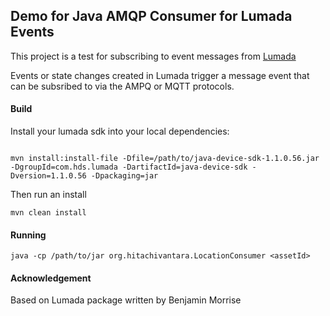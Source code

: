## Demo for Java AMQP Consumer for Lumada Events

This project is a test for subscribing to event messages from [Lumada](https://www.hitachivantara.com/en-us/products/internet-of-things/lumada.html)

Events or state changes created in Lumada trigger a message event that can be
subsribed to via the AMPQ or MQTT protocols.

#### Build
Install your lumada sdk into your local dependencies:
```

mvn install:install-file -Dfile=/path/to/java-device-sdk-1.1.0.56.jar -DgroupId=com.hds.lumada -DartifactId=java-device-sdk -Dversion=1.1.0.56 -Dpackaging=jar
```
Then run an install
```
mvn clean install
```

#### Running
```
java -cp /path/to/jar org.hitachivantara.LocationConsumer <assetId>

```

#### Acknowledgement

Based on Lumada package written by Benjamin Morrise
